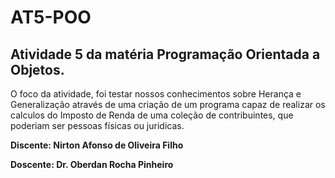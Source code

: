 # AT5-POO
## Atividade 5 da matéria Programação Orientada a  Objetos.

O foco da atividade, foi testar nossos conhecimentos sobre Herança e Generalização através de uma criação de um programa capaz de 
realizar os calculos do Imposto de Renda de uma coleção de contribuintes, que poderiam ser pessoas físicas ou juridicas.

**Discente: Nirton Afonso de Oliveira Filho**


**Doscente: Dr. Oberdan Rocha Pinheiro**
